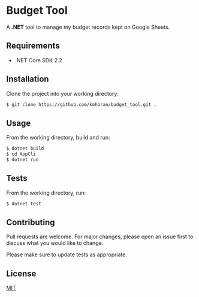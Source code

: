 # Budget Tool

A **.NET** tool to manage my budget records kept on Google Sheets.

## Requirements
* .NET Core SDK 2.2

## Installation

Clone the project into your working directory:

``` bash
$ git clone https://github.com/kmhoran/budget_tool.git .
```

## Usage

From the working directory, build and run:

``` bash
$ dotnet build
$ cd AppCli
$ dotnet run
```
## Tests
From the working directory, run:
``` bash
$ dotnet test
```

## Contributing

Pull requests are welcome. For major changes, please open an issue first to discuss what you would like to change.

Please make sure to update tests as appropriate.

## License
[MIT](https://choosealicense.com/licenses/mit/)